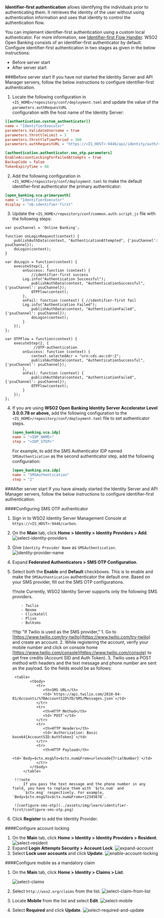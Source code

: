 **Identifier-first authentication** allows identifying the individuals prior to authenticating them. It retrieves the identity 
of the user without using authentication information and uses that identity to control the authentication flow.

You can implement identifier-first authentication using a custom local authenticator. For more information, see [Identifier-first Flow Handler](https://is.docs.wso2.com/en/5.11.0/learn/identifier-first-flow-handler/#configuring-identifier-first-handler-in-the-login-flow).
WSO2 Open Banking consists of an identifier-first authenticator by default. Configure identifier-first authentication in 
two stages as given in the below instructions:

- Before server start
- After server start

###Before server start
If you have not started the Identity Server and API Manager servers, follow the below instructions to configure 
identifier-first authentication.

1. Locate the following configuration in  `<IS_HOME>/repository/conf/deployment.toml` and update the value of the `parameters.authRequestURL`  
configuration with the host name of the Identity Server:
``` toml
[[authentication.custom_authenticator]]
name = "IdentifierExecutor"
parameters.ValidateUsername = true
parameters.throttleLimit = 3
parameters.throttleTimePeriod = 300
parameters.authRequestURL = "https://<IS_HOST>:9446/api/identity/auth/v1.1/data/AuthRequestKey/"

[authentication.authenticator.sms_otp.parameters]
EnableAccountLockingForFailedAttempts = true
BackupCode = false
TokenExpiryTime = 60
```

2. Add the following configuration in `<IS_HOME>/repository/conf/deployment.toml` to make the default identifier-first 
authenticator the primary authenticator:
``` toml
[open_banking.sca.primaryauth]
name = "IdentifierExecutor"
display = "ob-identifier-first"
```

3. Update the `<IS_HOME>/repository/conf/common.auth.script.js` file with the following steps:
```
var psuChannel = 'Online Banking';

function onLoginRequest(context) {
	publishAuthData(context, "AuthenticationAttempted", {'psuChannel': psuChannel});
	doLogin(context);
}

var doLogin = function(context) {
	executeStep(1, {
    	onSuccess: function (context) {
        	//identifier-first success
    	Log.info("Authentication Successful");
        	publishAuthData(context, "AuthenticationSuccessful", {'psuChannel': psuChannel});
        	OTPFlow(context);
    	},
    	onFail: function (context) { //identifier-first fail
    	Log.info("Authentication Failed");
        	publishAuthData(context, "AuthenticationFailed", {'psuChannel': psuChannel});
        	doLogin(context);
    	}
	});
};

var OTPFlow = function(context) {
	executeStep(2, {
   			 //OTP-authentication
    	onSuccess: function (context) {
        	context.selectedAcr = "urn:cds.au:cdr:2";
        	publishAuthData(context, "AuthenticationSuccessful", {'psuChannel': psuChannel});
    	},
    	onFail: function (context) {
        	publishAuthData(context, "AuthenticationFailed", {'psuChannel': psuChannel});
        	OTPFlow(context);
    	}
	});
};
```

4. If you are using **WSO2 Open Banking Identity Server Accelerator Level 3.0.0.78 or above,** add the following configuration to the `<IS_HOME>/repository/conf/deployment.toml` file to set authenticator steps.

    ```toml
    [open_banking.sca.idp]
    name = "<IDP_NAME>"
    step = "<IDP_STEP>"
    ```

    For example, to add the SMS Authenticator IDP named `SMSAuthentication` as the second authenticator step, add the following configuration:
    ```toml
    [open_banking.sca.idp]
    name = "SMSAuthentication"
    step = "2"
    ```

###After server start
If you have already started the Identity Server and API Manager servers, follow the below instructions to configure 
identifier-first authentication.

####Configuring SMS OTP authenticator
1. Sign in to WSO2 Identity Server Management Console at `https://<IS_HOST>:9446/carbon`.
2. On the **Main** tab, click **Home > Identity > Identity Providers > Add**. ![select-identity-providers](../assets/img/learn/identifier-first/select-identity-providers.png)
3. Give `Identity Provider Name` as `SMSAuthentication`. ![identity-provider-name](../assets/img/learn/identifier-first/identity-provider-name.png)
4. Expand **Federated Authenticators > SMS OTP Configuration**.
5. Select both the **Enable** and **Default** checkboxes. This is to enable and make the `SMSAuthentication` authenticator 
the default one. Based on your SMS provider, fill out the SMS OTP configurations.

    !!!note
        Currently, WSO2 Identity Server supports only the following SMS providers.
            
           - Twilio
           - Nexmo
           - Clickatell
           - Plivo
           - Bulksms
    
    !!!tip "If Twilio is used as the SMS provider,"
        1. Go to [https://www.twilio.com/try-twilio](https://www.twilio.com/try-twilio) and create an account.
        2. While registering the account, verify your mobile number and click on console home [https://www.twilio.com/console](https://www.twilio.com/console) 
        to get free credits (Account SID and Auth Token).
        3. Twilio uses a POST method with headers and the text message and phone number are sent as the payload. So the 
        fields would be as follows:
        
        <table>
               <tbody>
                  <tr>
                     <th>SMS URL</th>
                     <td>`https://api.twilio.com/2010-04-01/Accounts/%7BAccountSID%7D/SMS/Messages.json`</td>
                  </tr>
                  <tr>
                     <th>HTTP Method</th>
                     <td>`POST`</td>
                  </tr>
                  <tr>
                     <th>HTTP Headers</th>
                     <td>`Authorization: Basic base64{AccountSID:AuthToken}`</td>
                  </tr>
                  <tr>
                     <th>HTTP Payload</th>
                     <td>`Body=$ctx.msg&To=$ctx.num&From=urlencode{TrialNumber}`</td>
                  </tr>
               </tbody>
            </table>
            
        !!!note
            If you pass the text message and the phone number in any field, you have to replace them with `$ctx.num` and 
            `$ctx.msg` respectively. For example, `Body=$ctx.msg&To=$ctx.num&From=+12345678`.
        
        ![configure-sms-otp](../assets/img/learn/identifier-first/configure-sms-otp.png)
        
6. Click **Register** to add the Identity Provider. 

####Configure account locking
1. On the **Main** tab, click **Home > Identity > Identity Providers > Resident**. ![select-resident](../assets/img/learn/identifier-first/select-resident.png)
2. Expand **Login Attempts Security > Account Lock**. ![expand-account](../assets/img/learn/identifier-first/expand-account.png)
3. Select **Lock user accounts** and click **Update**. ![enable-account-locking](../assets/img/learn/identifier-first/enable-account-locking.png)

####Configure mobile as a mandatory claim
1. On the **Main** tab, click **Home > Identity > Claims > List**. 

    ![select-claims](../assets/img/learn/identifier-first/select-claims.png)

2. Select  `http://wso2.org/claims` from the list. ![select-claim-from-list](../assets/img/learn/identifier-first/select-claim-from-list.png)
3. Locate **Mobile** from the list and select **Edit**. ![select-mobile](../assets/img/learn/identifier-first/select-mobile.png)
4. Select **Required** and click **Update**. ![select-required-and-update](../assets/img/learn/identifier-first/select-required-and-update.png)
